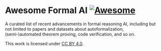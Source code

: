 # Awesome Formal AI [![Awesome](https://awesome.re/badge.svg)](https://awesome.re)

A curated list of recent advancements in formal reasoning AI, including but not limited to papers and datasets about autoformalization, (semi-)automated theorem proving, code verification, and so on.

This work is licensed under [CC BY 4.0](https://creativecommons.org/licenses/by/4.0/).
